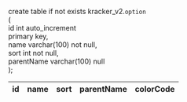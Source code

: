 create table if not exists kracker_v2.`option`  
(  
    id         int auto_increment  
        primary key,  
    name       varchar(100) not null,  
    sort       int          not null,  
    parentName varchar(100) null  
);

| id | name | sort | parentName | colorCode |
| --- | --- | --- | --- | ---|

